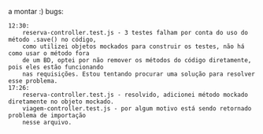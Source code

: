 a montar :)
bugs:

    12:30:
        reserva-controller.test.js - 3 testes falham por conta do uso do método .save() no código,
        como utilizei objetos mockados para construir os testes, não há como usar o método fora
        de um BD, optei por não remover os métodos do código diretamente, pois eles estão funcionando
        nas requisições. Estou tentando procurar uma solução para resolver esse problema.
    17:26:
        reserva-controller.test.js - resolvido, adicionei método mockado diretamente no objeto mockado.
        viagem-controller.test.js - por algum motivo está sendo retornado problema de importação
        nesse arquivo. 